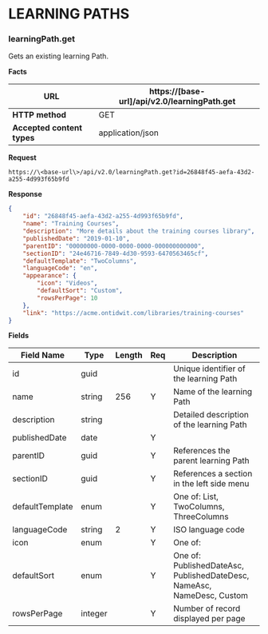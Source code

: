 ﻿**LEARNING PATHS**
=============

### learningPath.get

Gets an existing learning Path.

**Facts**

| **URL**                    |   https://[base-url]/api/v2.0/learningPath.get |
|----------------------------|------------------|
| **HTTP method**            | GET              |
| **Accepted content types** | application/json |

**Request**


```text
https://\<base-url\>/api/v2.0/learningPath.get?id=26848f45-aefa-43d2-a255-4d993f65b9fd
```

**Response**

```json
{
    "id": "26848f45-aefa-43d2-a255-4d993f65b9fd",
    "name": "Training Courses",
    "description": "More details about the training courses library",
    "publishedDate": "2019-01-10",
    "parentID": "00000000-0000-0000-0000-000000000000",
    "sectionID": "24e46716-7849-4d30-9593-6470563465cf",
    "defaultTemplate": "TwoColumns",
    "languageCode": "en",
    "appearance": {
        "icon": "Videos",
        "defaultSort": "Custom",
        "rowsPerPage": 10
    },
    "link": "https://acme.ontidwit.com/libraries/training-courses"
}

```

**Fields**

| **Field Name**  | **Type** | **Length** | **Req** | **Description**                                                        |
|-----------------|----------|------------|---------|------------------------------------------------------------------------|
| id              | guid     |            |         | Unique identifier of the learning Path                                 |
| name            | string   | 256        | Y       | Name of the learning Path                                              |
| description     | string   |            |         | Detailed description of the learning Path                              |
| publishedDate   | date     |            | Y       |                                                                        |
| parentID        | guid     |            | Y       | References the parent learning Path                                    |
| sectionID       | guid     |            | Y       | References a section in the left side menu                             |
| defaultTemplate | enum     |            | Y       | One of: List, TwoColumns, ThreeColumns                                 |
| languageCode    | string   | 2          | Y       | ISO language code                                                      |
| icon            | enum     |            | Y       | One of:                                                                |
| defaultSort     | enum     |            | Y       | One of: PublishedDateAsc, PublishedDateDesc, NameAsc, NameDesc, Custom |
| rowsPerPage     | integer  |            | Y       | Number of record displayed per page                                    |


